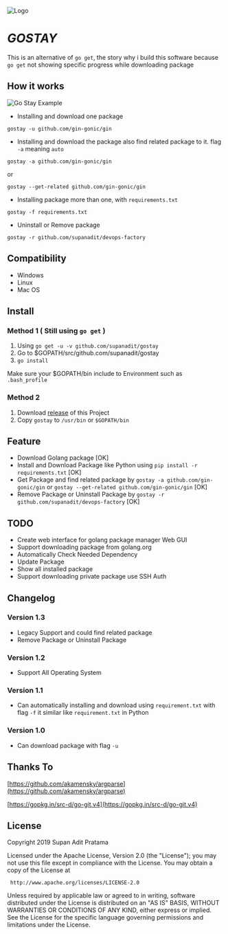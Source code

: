 ![Logo](http://supanadit.com/wp-content/uploads/2019/11/Gostay.png)

# _GOSTAY_
This is an alternative of `go get`, the story why i build this software because `go get` not showing specific progress while
downloading package

## How it works

![Go Stay Example](https://i.ibb.co/tHRqBNS/gostay.png)

- Installing and download one package
```shell script
gostay -u github.com/gin-gonic/gin
```

- Installing and download the package also find related package to it. flag `-a` meaning `auto`
```shell script
gostay -a github.com/gin-gonic/gin
```

or

```shell script
gostay --get-related github.com/gin-gonic/gin
```

- Installing package more than one, with `requirements.txt`
```shell script
gostay -f requirements.txt
```

- Uninstall or Remove package
```shell script
gostay -r github.com/supanadit/devops-factory
```

## Compatibility

- Windows
- Linux
- Mac OS

## Install
### Method 1 ( Still using `go get` )
1. Using `go get -u -v github.com/supanadit/gostay`
2. Go to $GOPATH/src/github.com/supanadit/gostay
3. `go install`

Make sure your $GOPATH/bin include to Environment such as `.bash_profile`

### Method 2
1. Download [release](https://github.com/supanadit/gostay/releases) of this Project
2. Copy `gostay` to `/usr/bin` or `$GOPATH/bin`

## Feature
- Download Golang package [OK]
- Install and Download Package like Python using `pip install -r requirements.txt` [OK]
- Get Package and find related package by `gostay -a github.com/gin-gonic/gin` or `gostay --get-related github.com/gin-gonic/gin` [OK]
- Remove Package or Uninstall Package by `gostay -r github.com/supanadit/devops-factory` [OK]

## TODO
- Create web interface for golang package manager Web GUI
- Support downloading package from golang.org
- Automatically Check Needed Dependency
- Update Package
- Show all installed package
- Support downloading private package use SSH Auth

## Changelog
### Version 1.3
- Legacy Support and could find related package
- Remove Package or Uninstall Package
### Version 1.2
- Support All Operating System
### Version 1.1
- Can automatically installing and download using `requirement.txt` with flag `-f` it similar like `requirement.txt` in Python 
### Version 1.0
- Can download package with flag `-u`

## Thanks To

[https://github.com/akamensky/argparse](https://github.com/akamensky/argparse)

[https://gopkg.in/src-d/go-git.v4](https://gopkg.in/src-d/go-git.v4)

## License

Copyright 2019 Supan Adit Pratama

Licensed under the Apache License, Version 2.0 (the "License");
you may not use this file except in compliance with the License.
You may obtain a copy of the License at

     http://www.apache.org/licenses/LICENSE-2.0

Unless required by applicable law or agreed to in writing, software
distributed under the License is distributed on an "AS IS" BASIS,
WITHOUT WARRANTIES OR CONDITIONS OF ANY KIND, either express or implied.
See the License for the specific language governing permissions and
limitations under the License.
